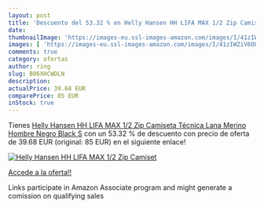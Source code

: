 ```yaml
---
layout: post
title: 'Descuento del 53.32 % en Helly Hansen HH LIFA MAX 1/2 Zip Camiset'
date: 
thumbnailImage: 'https://images-eu.ssl-images-amazon.com/images/I/41zIWZiV6OL._SL200_.jpg'
images: [ 'https://images-eu.ssl-images-amazon.com/images/I/41zIWZiV6OL._SL200_.jpg' ]
comments: true
category: ofertas
author: ring
slug: B06XHCWDLN
description:
actualPrice: 39.68 EUR
comparePrice: 85 EUR
inStock: true
---
```


Tienes [Helly Hansen HH LIFA MAX 1/2 Zip Camiseta Técnica Lana Merino  Hombre  Negro  Black   S](https://www.amazon.es/dp/B06XHCWDLN/?tag=tolees-21) con un 53.32 % de descuento con precio de oferta de 39.68 EUR (original: 85 EUR) en el siguiente enlace!

[![Helly Hansen HH LIFA MAX 1/2 Zip Camiset](https://images-eu.ssl-images-amazon.com/images/I/41zIWZiV6OL._SL200_.jpg)](https://www.amazon.es/dp/B06XHCWDLN/?tag=tolees-21)

[Accede a la oferta!!](https://www.amazon.es/dp/B06XHCWDLN/?tag=tolees-21)

Links participate in Amazon Associate program and might generate a comission on qualifying sales


